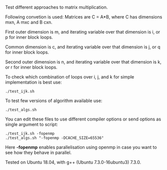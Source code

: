 Test different approaches to matrix multiplication.

Following convetion is used: Matrices are C = A*B, where C has dimensions mxn, A mxc and B cxn.

First outer dimension is m, and iterating variable over that dimension is i, or p for inner block loops.

Common dimension is c, and iterating variable over that dimension is j, or q for inner block loops.

Second outer dimension is n, and iterating variable over that dimension is k, or r for inner block loops.

To check which combination of loops over i, j, and k for simple implementation is best use:
```
./test_ijk.sh
```

To test few versions of algorithm available use:
```
./test_algs.sh
```

You can edit these files to use different compiler options or send options as single argument to script:

```
./test_ijk.sh -fopenmp
./test_algs.sh "-fopenmp -DCACHE_SIZE=65536"
```

Here **-fopenmp** enables parallelisation using openmp in case you want to see how they behave in parallel.

Tested on Ubuntu 18.04, with g++ (Ubuntu 7.3.0-16ubuntu3) 7.3.0.
